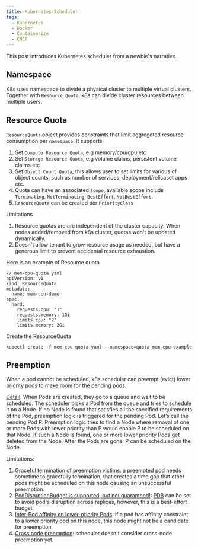 ```yaml
---
title: Kubernetes Scheduler
tags:
  - Kubernetes
  - Docker
  - Containerize
  - CNCF
---
```

This post introduces Kubernetes scheduler from a newbie's narrative.
<!--more-->

## Namespace

K8s uses namespace to divide a physical cluster to multiple virtual clusters. Together with `Resource Quota`, k8s can divide cluster resources between multiple users.

## Resource Quota

`ResourceQuota` object provides constraints that limit aggregated resource consumption per `namespace`. It supports

1. Set `Compute Resource Quota`, e.g memory/cpu/gpu etc
2. Set `Storage Resource Quota`, e.g volume claims, persistent volume claims etc
3. Set `Object Count Quota`, this allows user to set limits for various of object counts, such as number of services, deployment/relicaset apps etc.
4. Quota can have an associated `Scope`, available scope includs `Terminating`, `NotTerminating`, `BestEffort`, `NotBestEffort`.
5. `ResourceQuota` can be created per `PriorityClass`

Limitations

1. Resource quotas are are independent of the cluster capacity. When nodes added/removed from k8s cluster, quotas won't be updated dynamically.
2. Doesn't allow tenant to grow resource usage as needed, but have a generous limit to prevent accidental resource exhaustion.

Here is an example of Resource quota

```
// mem-cpu-quota.yaml
apiVersion: v1
kind: ResourceQuota
metadata:
  name: mem-cpu-demo
spec:
  hard:
    requests.cpu: "1"
    requests.memory: 1Gi
    limits.cpu: "2"
    limits.memory: 2Gi
```

Create the ResourceQuota

```
kubectl create -f mem-cpu-quota.yaml --namespace=quota-mem-cpu-example
```

## Preemption

When a pod cannot be scheduled, k8s scheduler can preempt (evict) lower priority pods to make room for the pending pods.

[Detail](https://kubernetes.io/docs/concepts/configuration/pod-priority-preemption/#preemption): When Pods are created, they go to a queue and wait to be scheduled. The scheduler picks a Pod from the queue and tries to schedule it on a Node. If no Node is found that satisfies all the specified requirements of the Pod, preemption logic is triggered for the pending Pod. Let’s call the pending Pod P. Preemption logic tries to find a Node where removal of one or more Pods with lower priority than P would enable P to be scheduled on that Node. If such a Node is found, one or more lower priority Pods get deleted from the Node. After the Pods are gone, P can be scheduled on the Node.

Limitations:
1. [Graceful termination of preemption victims](https://kubernetes.io/docs/concepts/configuration/pod-priority-preemption/#graceful-termination-of-preemption-victims): a preempted pod needs sometime to gracefully termination, that creates a time gap that other pods might be scheduled on this node causing an unsuccessful preemption.
2. [PodDisruptionBudget is supported, but not guaranteed!](https://kubernetes.io/docs/concepts/configuration/pod-priority-preemption/#poddisruptionbudget-is-supported-but-not-guaranteed): [PDB](https://kubernetes.io/docs/concepts/workloads/pods/disruptions/) can be set to avoid pod's disruption across replicas, however, this is a best-effort budget.
3. [Inter-Pod affinity on lower-priority Pods](https://kubernetes.io/docs/concepts/configuration/pod-priority-preemption/#inter-pod-affinity-on-lower-priority-pods): if a pod has affinity constraint to a lower priority pod on this node, this node might not be a candidate for preemption.
4. [Cross node preemption](https://kubernetes.io/docs/concepts/configuration/pod-priority-preemption/#cross-node-preemption): scheduler doesn't consider cross-node preemption yet.
